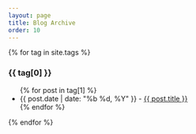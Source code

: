 ```yaml
---
layout: page
title: Blog Archive
order: 10
---
```


{% for tag in site.tags %}
  <h3>{{ tag[0] }}</h3>
  <ul>
    {% for post in tag[1] %}
      <li><span class="post-meta">{{ post.date | date: "%b %d, %Y" }} - </span>
      <a href="{{site.baseurl}}{{ post.url }}"> {{ post.title }}</a></li>
    {% endfor %}
  </ul>
{% endfor %}